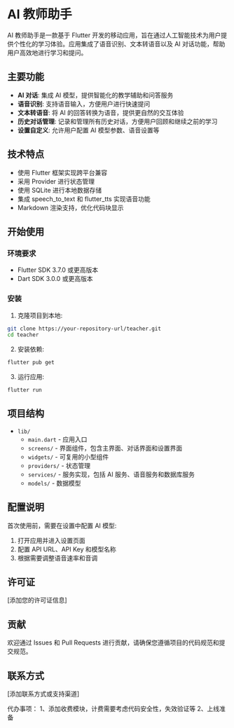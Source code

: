 # AI 教师助手

AI 教师助手是一款基于 Flutter 开发的移动应用，旨在通过人工智能技术为用户提供个性化的学习体验。应用集成了语音识别、文本转语音以及 AI 对话功能，帮助用户高效地进行学习和提问。

## 主要功能

- **AI 对话**: 集成 AI 模型，提供智能化的教学辅助和问答服务
- **语音识别**: 支持语音输入，方便用户进行快速提问
- **文本转语音**: 将 AI 的回答转换为语音，提供更自然的交互体验
- **历史对话管理**: 记录和管理所有历史对话，方便用户回顾和继续之前的学习
- **设置自定义**: 允许用户配置 AI 模型参数、语音设置等

## 技术特点

- 使用 Flutter 框架实现跨平台兼容
- 采用 Provider 进行状态管理
- 使用 SQLite 进行本地数据存储
- 集成 speech_to_text 和 flutter_tts 实现语音功能
- Markdown 渲染支持，优化代码块显示

## 开始使用

### 环境要求

- Flutter SDK 3.7.0 或更高版本
- Dart SDK 3.0.0 或更高版本

### 安装

1. 克隆项目到本地:
```bash
git clone https://your-repository-url/teacher.git
cd teacher
```

2. 安装依赖:
```bash
flutter pub get
```

3. 运行应用:
```bash
flutter run
```

## 项目结构

- `lib/`
  - `main.dart` - 应用入口
  - `screens/` - 界面组件，包含主界面、对话界面和设置界面
  - `widgets/` - 可复用的小型组件
  - `providers/` - 状态管理
  - `services/` - 服务实现，包括 AI 服务、语音服务和数据库服务
  - `models/` - 数据模型

## 配置说明

首次使用前，需要在设置中配置 AI 模型:
1. 打开应用并进入设置页面
2. 配置 API URL、API Key 和模型名称
3. 根据需要调整语音速率和音调

## 许可证

[添加您的许可证信息]

## 贡献

欢迎通过 Issues 和 Pull Requests 进行贡献，请确保您遵循项目的代码规范和提交规范。

## 联系方式

[添加联系方式或支持渠道]

代办事项：
1、添加收费模块，计费需要考虑代码安全性，失效验证等
2、上线准备